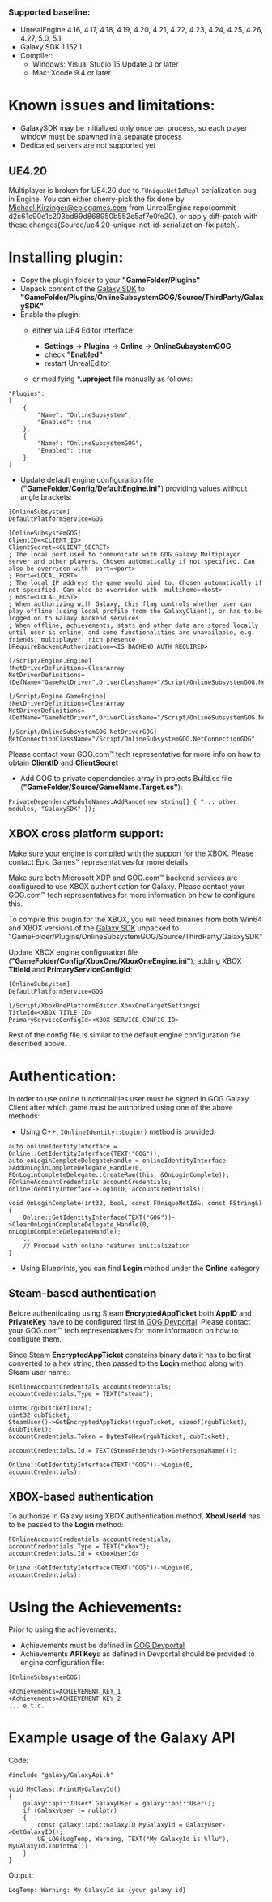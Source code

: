 ### Supported baseline:
- UnrealEngine 4.16, 4.17, 4.18, 4.19, 4.20, 4.21, 4.22, 4.23, 4.24, 4.25, 4.26, 4.27, 5.0, 5.1
- Galaxy SDK 1.152.1
- Compiler:
	- Windows: Visual Studio 15 Update 3 or later
	- Mac: Xcode 9.4 or later

# Known issues and limitations:
- GalaxySDK may be initialized only once per process, so each player window must be spawned in a separate process
- Dedicated servers are not supported yet

## UE4.20
Multiplayer is broken for UE4.20 due to `FUniqueNetIdRepl` serialization bug in Engine.
You can either cherry-pick the fix done by Michael.Kirzinger@epicgames.com from UnrealEngine repo(commit d2c61c90e1c203bd89d868950b552e5af7e0fe20), or apply diff-patch with these changes(Source/ue4.20-unique-net-id-serialization-fix.patch).

# Installing plugin:

- Copy the plugin folder to your **"GameFolder/Plugins"**
- Unpack content of the [Galaxy SDK](https://devportal.gog.com/galaxy/components/sdk "Galaxy SDK") to **"GameFolder/Plugins/OnlineSubsystemGOG/Source/ThirdParty/GalaxySDK"**
- Enable the plugin:
	* either via UE4 Editor interface:
		* **Settings** -> **Plugins** -> **Online** -> **OnlineSubsystemGOG**
		* check **"Enabled"**
		* restart UnrealEditor

	* or modifying **&#42;.uproject** file manually as follows:
```
"Plugins":
[
	{
		"Name": "OnlineSubsystem",
		"Enabled": true
	},
	{
		"Name": "OnlineSubsystemGOG",
		"Enabled": true
	}
]
```
- Update default engine configuration file (**"GameFolder/Config/DefaultEngine.ini"**) providing values without angle brackets:

```
[OnlineSubsystem]
DefaultPlatformService=GOG

[OnlineSubsystemGOG]
ClientID=<CLIENT_ID>
ClientSecret=<CLIENT_SECRET>
; The local port used to communicate with GOG Galaxy Multiplayer server and other players. Chosen automatically if not specified. Can also be overriden with -port=<port>
; Port=<LOCAL_PORT>
; The local IP address the game would bind to. Chosen automatically if not specified. Can also be overriden with -multihome=<host>
; Host=<LOCAL_HOST>
; When authorizing with Galaxy, this flag controls whether user can play offline (using local profile from the GalaxyClient), or has to be logged on to Galaxy backend services
; When offline, achievements, stats and other data are stored locally until user is online, and some functionalities are unavailable, e.g. friends, multiplayer, rich presence
bRequireBackendAuthorization=<IS_BACKEND_AUTH_REQUIRED>

[/Script/Engine.Engine]
!NetDriverDefinitions=ClearArray
NetDriverDefinitions=(DefName="GameNetDriver",DriverClassName="/Script/OnlineSubsystemGOG.NetDriverGOG",DriverClassNameFallback="/Script/OnlineSubsystemUtils.IpNetDriver")

[/Script/Engine.GameEngine]
!NetDriverDefinitions=ClearArray
NetDriverDefinitions=(DefName="GameNetDriver",DriverClassName="/Script/OnlineSubsystemGOG.NetDriverGOG",DriverClassNameFallback="/Script/OnlineSubsystemUtils.IpNetDriver")

[/Script/OnlineSubsystemGOG.NetDriverGOG]
NetConnectionClassName="/Script/OnlineSubsystemGOG.NetConnectionGOG"
```
Please contact your GOG.com™ tech representative for more info on how to obtain **ClientID** and **ClientSecret**

- Add GOG to private dependencies array in projects Build.cs file (**"GameFolder/Source/GameName.Target.cs"**):

```
PrivateDependencyModuleNames.AddRange(new string[] { "... other modules, "GalaxySDK" });
```

## XBOX cross platform support:
Make sure your engine is compiled with the support for the XBOX. Please contact Epic Games™ representatives for more details.

Make sure both Microsoft XDP and GOG.com™ backend services are configured to use XBOX authentication for Galaxy. Please contact your GOG.com™ tech representatives for more information on how to configure this.

To compile this plugin for the XBOX, you will need binaries from both Win64 and XBOX versions of the [Galaxy SDK](https://devportal.gog.com/galaxy/components/sdk "Galaxy SDK") unpacked to "GameFolder/Plugins/OnlineSubsystemGOG/Source/ThirdParty/GalaxySDK"

Update XBOX engine configuration file (**"GameFolder/Config/XboxOne/XboxOneEngine.ini"**), adding XBOX **TitleId** and **PrimaryServiceConfigId**:
```
[OnlineSubsystem]
DefaultPlatformService=GOG

[/Script/XboxOnePlatformEditor.XboxOneTargetSettings]
TitleId=<XBOX TITLE ID>
PrimaryServiceConfigId=<XBOX SERVICE CONFIG ID>
```
Rest of the config file is similar to the default engine configuration file described above.

# Authentication:
In order to use online functionalities user must be signed in GOG Galaxy Client after which game must be authorized using one of the above methods:

- Using C++, `IOnlineIdentity::Login()` method is provided:

```
auto onlineIdentityInterface = Online::GetIdentityInterface(TEXT("GOG"));
auto onLoginCompleteDelegateHandle = onlineIdentityInterface->AddOnLoginCompleteDelegate_Handle(0, FOnLoginCompleteDelegate::CreateRaw(this, &OnLoginComplete));
FOnlineAccountCredentials accountCredentials;
onlineIdentityInterface->Login(0, accountCredentials);

void OnLoginComplete(int32, bool, const FUniqueNetId&, const FString&)
{
	Online::GetIdentityInterface(TEXT("GOG"))->ClearOnLoginCompleteDelegate_Handle(0, onLoginCompleteDelegateHandle);
	...
	// Proceed with online features initialization
}
```

- Using Blueprints, you can find **Login** method under the **Online** category

## Steam-based authentication
Before authenticating using Steam **EncryptedAppTicket** both **AppID** and **PrivateKey** have to be configured first in [GOG Devportal](https://devportal.gog.com "GOG Devportal"). Please contact your GOG.com™ tech representatives for more information on how to configure them.

Since Steam **EncryptedAppTicket** constains binary data it has to be first converted to a hex string, then passed to the **Login** method along with Steam user name:

```
FOnlineAccountCredentials accountCredentials;
accountCredentials.Type = TEXT("steam");

uint8 rgubTicket[1024];
uint32 cubTicket;
SteamUser()->GetEncryptedAppTicket(rgubTicket, sizeof(rgubTicket), &cubTicket);
accountCredentials.Token = BytesToHex(rgubTicket, cubTicket);

accountCredentials.Id = TEXT(SteamFriends()->GetPersonaName());

Online::GetIdentityInterface(TEXT("GOG"))->Login(0, accountCredentials);
```

## XBOX-based authentication
To authorize in Galaxy using XBOX authentication method, **XboxUserId** has to be passed to the **Login** method:
```
FOnlineAccountCredentials accountCredentials;
accountCredentials.Type = TEXT("xbox");
accountCredentials.Id = <XboxUserId>

Online::GetIdentityInterface(TEXT("GOG"))->Login(0, accountCredentials);
```

# Using the Achievements:
Prior to using the achievements:
* Achievements must be defined in [GOG Devportal](https://devportal.gog.com/panel/games "GOG Devportal")
* Achievements **API Key**s as defined in Devportal should be provided to engine configuration file:

```
[OnlineSubsystemGOG]

+Achievements=ACHIEVEMENT_KEY_1
+Achievements=ACHIEVEMENT_KEY_2
... e.t.c.
```

# Example usage of the Galaxy API
Code:

```
#include "galaxy/GalaxyApi.h"

void MyClass::PrintMyGalaxyId()
{
	galaxy::api::IUser* GalaxyUser = galaxy::api::User();
	if (GalaxyUser != nullptr)
	{
		const galaxy::api::GalaxyID MyGalaxyId = GalaxyUser->GetGalaxyID();
		UE_LOG(LogTemp, Warning, TEXT("My GalaxyId is %llu"), MyGalaxyId.ToUint64())	
	}	
}
```

Output:

```
LogTemp: Warning: My GalaxyId is {your galaxy id} 
```